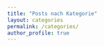 ```yaml
---
title: "Posts nach Kategorie"
layout: categories
permalink: /categories/
author_profile: true
---
```

